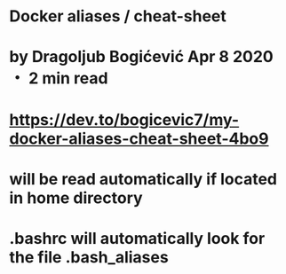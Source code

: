 #
# Docker aliases / cheat-sheet
#
# by Dragoljub Bogićević Apr 8 2020 ・ 2 min read
# https://dev.to/bogicevic7/my-docker-aliases-cheat-sheet-4bo9
#
# will be read automatically if located in home directory
# .bashrc will automatically look for the file .bash_aliases 
